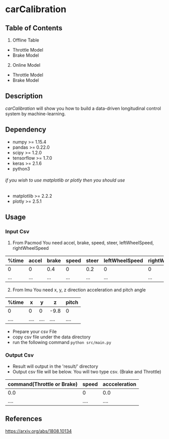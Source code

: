 # carCalibration

## Table of Contents
1. Offline Table
  - Throttle Model
  - Brake Model
  
2. Online Model
  - Throttle Model
  - Brake Model
  
## Description
_carCalibration_ will show you how to build a data-driven longitudinal control system by machine-learning. 
  
## Dependency
- numpy >= 1.15.4
- pandas >= 0.22.0
- scipy >= 1.2.0
- tensorflow >= 1.7.0
- keras >= 2.1.6
- python3

###### if you wish to use matplotlib or plotly then you should use
- matplotlib >= 2.2.2
- plotly >= 2.5.1

## Usage

### Input Csv
1. From Pacmod 
You need accel, brake, speed, steer, leftWheelSpeed, rightWheelSpeed

| %time | accel | brake | speed | steer | leftWheelSpeed | rightWheelSpeed | 
----- | ----- | ----- | ----- | ----- | -----| ----- |
| 0 | 0 | 0.4 | 0 | 0.2 | 0 | 0 |
| ... | ... | ... | ... | ... | ... | ... |

2. From Imu
You need x, y, z direction acceleration and pitch angle

| %time | x | y | z | pitch |
----- | ----- | ----- | ----- | ----- |
| 0 | 0 | 0 | -9.8 | 0 |
| .... | .... | .... | .... | .... |

- Prepare your csv File
- copy csv file under the data directory
- run the following command
`python src/main.py`

### Output Csv
- Result will output in the 'result/' directory 
- Output csv file will be below. You will two type csv. (Brake and Throttle)

| command(Throttle or Brake) | speed | accceleration |
------------------- | ------------------- | ------------------- | 
| 0.0 | 0 | 0.0 |
| .... | .... | .... |

## References
https://arxiv.org/abs/1808.10134
